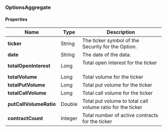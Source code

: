 
[//]: # (CLASS:OptionsAggregate)

[//]: # (KIND:object)

### OptionsAggregate

#### Properties

[//]: # (START_DEFINITION)

Name | Type | Description
------------ | ------------- | -------------
**ticker** | String | The ticker symbol of the Security for the Option. &nbsp;
**date** | String | The date of the data. &nbsp;
**totalOpenInterest** | Long | Total open interest for the ticker &nbsp;
**totalVolume** | Long | Total volume for the ticker &nbsp;
**totalPutVolume** | Long | Total put volume for the ticker &nbsp;
**totalCallVolume** | Long | Total call volume for the ticker &nbsp;
**putCallVolumeRatio** | Double | Total put volume to total call volume ratio for the ticker &nbsp;
**contractCount** | Integer | Total number of active contracts for the ticker &nbsp;

[//]: # (END_DEFINITION)





